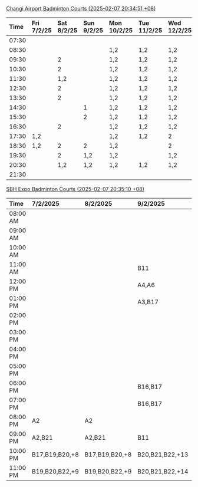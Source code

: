 [Changi Airport Badminton Courts (2025-02-07 20:34:51 +08)](https://www.carc.org.sg/FacilityBooking.aspx)

| Time   | Fri 7/2/25   | Sat 8/2/25   | Sun 9/2/25   | Mon 10/2/25   | Tue 11/2/25   | Wed 12/2/25   | Thu 13/2/25   |
|:-------|:-------------|:-------------|:-------------|:--------------|:--------------|:--------------|:--------------|
| 07:30  |              |              |              |               |               |               |               |
| 08:30  |              |              |              | 1,2           | 1,2           | 1,2           | 1,2           |
| 09:30  |              | 2            |              | 1,2           | 1,2           | 1,2           | 1,2           |
| 10:30  |              | 2            |              | 1,2           | 1,2           | 1,2           | 1,2           |
| 11:30  |              | 1,2          |              | 1,2           | 1,2           | 1,2           | 1,2           |
| 12:30  |              | 2            |              | 1,2           | 1,2           | 1,2           | 1,2           |
| 13:30  |              | 2            |              | 1,2           | 1,2           | 1,2           | 1,2           |
| 14:30  |              |              | 1            | 1,2           | 1,2           | 1,2           | 1,2           |
| 15:30  |              |              | 2            | 1,2           | 1,2           | 1,2           | 1,2           |
| 16:30  |              | 2            |              | 1,2           | 1,2           | 1,2           | 1,2           |
| 17:30  | 1,2          |              |              | 1,2           | 1,2           | 2             | 1,2           |
| 18:30  | 1,2          | 2            | 2            | 1,2           |               | 2             | 2             |
| 19:30  |              | 2            | 1,2          | 1,2           |               | 1,2           |               |
| 20:30  |              | 1,2          | 1,2          | 1,2           | 1,2           | 1,2           | 1             |
| 21:30  |              |              |              |               |               |               |               |

[SBH Expo Badminton Courts (2025-02-07 20:35:10 +08)](https://singaporebadmintonhall.getomnify.com/widgets/O3MRKGBH359GA55KHMG1RD)

| Time     | 7/2/2025       | 8/2/2025       | 9/2/2025        | 10/2/2025       | 11/2/2025      | 12/2/2025      | 13/2/2025      |
|:---------|:---------------|:---------------|:----------------|:----------------|:---------------|:---------------|:---------------|
| 08:00 AM |                |                |                 | B20,B21,B22,+5  | B19,B21,B22,+8 | B19,B21,B22,+9 | B19,B21,B22,+8 |
| 09:00 AM |                |                |                 |                 | B19,B21,B22,+9 | B19,B21,B22,+9 | B19,B21,B22,+9 |
| 10:00 AM |                |                |                 |                 | B19,B21,B22,+6 | B19,B20,B21,+4 | B19,B20,B22,+6 |
| 11:00 AM |                |                | B11             |                 | B20,B21,B22,+5 | B19,B20,B21,+5 | B19,B20,B22,+6 |
| 12:00 PM |                |                | A4,A6           |                 | B19,B21,B22,+9 | B19,B21,B22,+9 | B19,B21,B22,+9 |
| 01:00 PM |                |                | A3,B17          | A5,A7,A8,+2     | B19,B21,B22,+9 | B19,B21,B22,+9 | B19,B21,B22,+9 |
| 02:00 PM |                |                |                 |                 | B19,B21,B22,+6 | B19,B21,B22,+8 | B19,B21,B22,+9 |
| 03:00 PM |                |                |                 |                 | B12            | B19,B20,B21,+5 | B19,B21,B22,+4 |
| 04:00 PM |                |                |                 |                 |                | B13,B16,B21,+2 |                |
| 05:00 PM |                |                |                 |                 | B13            |                |                |
| 06:00 PM |                |                | B16,B17         |                 |                |                |                |
| 07:00 PM |                |                | B16,B17         |                 |                |                |                |
| 08:00 PM | A2             | A2             |                 | B13,B20,B21,+3  |                |                |                |
| 09:00 PM | A2,B21         | A2,B21         | B11             | B16,B20,B21,+11 |                |                |                |
| 10:00 PM | B17,B19,B20,+8 | B17,B19,B20,+8 | B20,B21,B22,+13 | A10,A8,A9,+7    |                |                |                |
| 11:00 PM | B19,B20,B22,+9 | B19,B20,B22,+9 | B20,B21,B22,+14 | A10,A8,A9,+7    |                |                |                |
